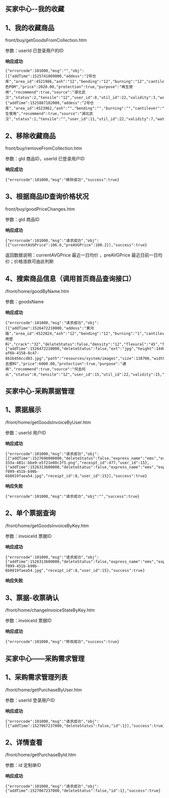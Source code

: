 ## 买家中心--我的收藏 ##

## 1、我的收藏商品 ##

front/buy/getGoodsFromCollection.htm

参数：userId 已登录用户的ID

**响应成功**

    {"errorcode":101000,"msg":"","obj":[{"addTime":1525741869000,"addess":"2号仓库","area_id":4521986,"ash":"12","bending":"12","burning":"12","cantilever":"2","click":162,"cncl_num":true,"collect":0,"color_id":2,"content":"zxzxxzxzxxzxzxzxzxzxxzxxzz","crack":"12","deleteStatus":false,"density":"12","flexural":"12","form_id":18,"freely":"12","goodClass_id":4,"good_no":"GYZS04000010","good_self":false,"goods_main_photo_id":18,"goods_salenum":0,"id":1,"inventory":111,"lipolysis":"12","lockStatus":0,"memberLook":false,"name":"黑色POM","price":2020.00,"protection":true,"purpose":"再生使用","recommend":true,"source":"湖北武汉","status":2,"tensile":"12","user_id":8,"util_id":22,"validity":3,"water":"12"},{"addTime":1525887102000,"addess":"2号仓库","area_id":4523962,"ash":"","bending":"","burning":"","cantilever":"","click":10,"cncl_num":true,"collect":0,"color_id":13,"content":"665656","crack":"","deleteStatus":false,"density":"12","flexural":"","form_id":17,"freely":"","goodClass_id":7,"good_no":"GYZS07000021","good_self":false,"goods_main_photo_id":44,"goods_salenum":0,"id":2,"inventory":111,"lipolysis":"","lockStatus":0,"memberLook":false,"name":"121212","price":2000.00,"protection":false,"purpose":"再生使用","recommend":true,"source":"湖北武汉","status":1,"tensile":"","user_id":11,"util_id":22,"validity":7,"water":""}],"success":true}

## 2、移除收藏商品 ##

front/buy/removeFromCollection.htm

参数：gId 商品ID，userId 已登录用户ID

**响应成功**

    {"errorcode":101000,"msg":"移除成功","success":true}

## 3、根据商品ID查询价格状况 ##

front/buy/goodPriceChanges.htm

参数：gId 商品ID


**响应成功**

    {"errorcode":101000,"msg":"请求成功","obj":[{"currentAVGPrice":106.6,"preAVGPrice":100.2}],"success":true}

返回数据说明：currentAVGPrice 最近一日均价   ，preAVGPrice 最近日前一日均价；价格涨跌可由此判断

## 4、搜索商品信息（调用首页商品查询接口） ##

/front/home/goodByName.htm

参数：goodsName

**响应成功**

    {"errorcode":101000,"msg":"请求成功","obj":[{"addTime":1526472210000,"addess":"黄河路","area_id":4522024,"ash":"12","bending":"12","burning":"1","cantilever":"123","click":0,"cncl_num":false,"collect":0,"color_id":2,"content":"通用塑料","crack":"32","deleteStatus":false,"density":"12","flexural":"45","form_id":18,"freely":"32","goodClass_id":14,"good_no":"GYZS14000141","good_self":false,"goods_salenum":0,"id":14,"inventory":2000,"lipolysis":"45","lockStatus":0,"mainPhoto":{"addTime":1526472210000,"deleteStatus":false,"ext":"jpg","height":1440,"id":188,"name":"cadf97fb-af6b-4158-8c47-861b456ccd83.jpg","path":"resources/system/images","size":138706,"width":1080},"memberLook":false,"name":"何去塑料","price":6000.00,"protection":true,"purpose":"通用","recommend":true,"source":"何去何从","status":0,"tensile":"12","user_id":15,"util_id":22,"validity":15,"water":"34"}],"success":true}



## 买家中心-采购票据管理 ##

## 1、票据展示 ##

/front/home/getGoodsInvoiceByUser.htm

参数：userId 用户ID

**响应成功**

    {"errorcode":101000,"msg":"请求成功","obj":[{"addTime":1527696000000,"deleteStatus":false,"express_name":"ems","express_no":"123456","id":8,"invoice_status":0,"order_no":"1805210007","path":"resources/system/images","pext":"png","pname":"88858d43-333a-481c-bbe9-e5f21e08c3f5.png","receipt_id":477,"user_id":15},{"addTime":1526313600000,"deleteStatus":false,"express_name":"ems","express_no":"123456788","express_time":1526313600000,"id":1,"invoice_status":0,"order_no":"1805150001","path":"resources/system/images","pext":"jpg","pname":"1ca8822d-f099-451b-b90b-6b0819faea54.jpg","receipt_id":8,"user_id":15}],"success":true}


**响应失败**

    {"errorcode":101000,"msg":"请求成功","obj":"","success":true}

## 2、单个票据查询 ##

/front/home/getGoodsInvoiceByKey.htm

参数：invoiceId 票据ID

**响应成功**

    {"errorcode":101000,"msg":"请求成功","obj":{"addTime":1526313600000,"deleteStatus":false,"express_name":"ems","express_no":"123456788","express_time":1526313600000,"id":1,"invoice_status":0,"order_no":"1805150001","path":"resources/system/images","pext":"jpg","pname":"1ca8822d-f099-451b-b90b-6b0819faea54.jpg","receipt_id":8,"user_id":15},"success":true}

**响应失败**



## 3、票据-收票确认 ##

/front/home/changeInvoiceStateByKey.htm

参数：invoiceId 票据ID

**响应成功**

    {"errorcode":101000,"msg":"修改成功","success":true}


## 买家中心——采购需求管理 ##

## 1、采购需求管理列表 ##

/front/home/getPurchaseByUser.htm

参数：userId 登录用户ID

**响应成功**

    {"errorcode":101000,"msg":"请求成功","obj":[{"addTime":1527067237000,"deleteStatus":false,"id":1}],"success":true}

## 2、详情查看 ##

/front/home/getPurchaseById.htm

参数：id 定制单ID

**响应成功**

    {"errorcode":101000,"msg":"请求成功","obj":{"addTime":1527067237000,"deleteStatus":false,"id":1},"success":true}













